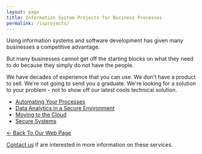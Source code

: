```yaml
---
layout: page
title: Information System Projects for Business Processes
permalink: /isprojects/
---
```


Using information systems and software development has given many businesses a competitive advantage.

But many businesses cannot get off the starting blocks on what they need to do because they simply do not have the people.

We have decades of experience that you can use. We don't have a product to sell. We're not going to send you a graduate. We're looking for a solution to your problem - not to show off our latest cools technical solution.

* [Automating Your Processes](..//services/automating)
* [Data Analytics in a Secure Environment](../services/dataAnalytics)
* [Moving to the Cloud](../services/cloud)
* [Secure Systems](../services/securesystems)

[<- Back To Our Web Page](../.)

[Contact us](../contact/) if are interested in more information on these services.

